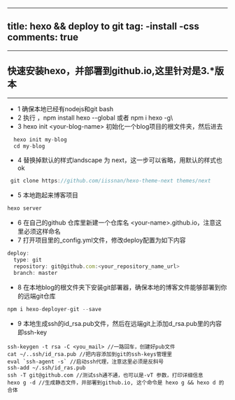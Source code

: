 
---
title: hexo && deploy to git
tag: 
-install
-css
comments: true
---

***
## 快速安装hexo，并部署到github.io,这里针对是3.*版本
***
* 1 确保本地已经有nodejs和git bash
* 2 执行 ，npm install hexo --global 或者 npm i hexo -g\
* 3 hexo init \<your-blog-name> 初始化一个blog项目的根文件夹，然后进去
```javascript
  hexo init my-blog
  cd my-blog
```
* 4 替换掉默认的样式landscape 为 next，这一步可以省略，用默认的样式也ok
```javascript
 git clone https://github.com/iissnan/hexo-theme-next themes/next
```
* 5 本地跑起来博客项目
 ```javascript
 hexo server
```
* 6 在自己的github 仓库里新建一个仓库名 \<your-name>.github.io，注意这里必须这样命名
* 7 打开项目里的_config.yml文件，修改deploy配置为如下内容
```javascript
deploy:
  type: git
  repository: git@github.com:<your_repository_name_url>
  branch: master
```
* 8 在本地blog的根文件夹下安装git部署器，确保本地的博客文件能够部署到你的远端git仓库 
```javascript
npm i hexo-deployer-git --save
```
* 9 本地生成ssh的id_rsa.pub文件，然后在远端git上添加d_rsa.pub里的内容即ssh-key
```
ssh-keygen -t rsa -C <you_mail> //一路回车，创建好pub文件
cat ~/..ssh/id_rsa.pub //把内容添加到git的ssh-keys管理里
eval `ssh-agent -s` //启动ssh代理，注意这里必须是反斜号
ssh-add ~/.ssh/id_ras.pub
ssh -T git@github.com //测试ssh通不通，也可以是-vT 参数，打印详细信息
hexo g -d //生成静态文件，并部署到github.io, 这个命令是 hexo g && hexo d 的合体
```
